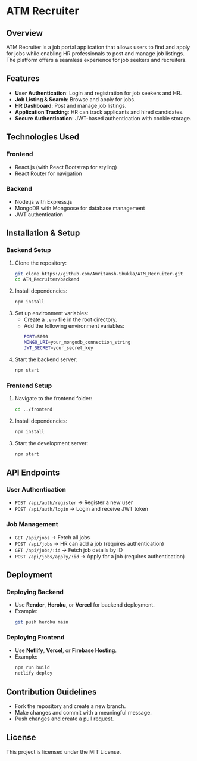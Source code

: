 # ATM Recruiter

## Overview

ATM Recruiter is a job portal application that allows users to find and apply for jobs while enabling HR professionals to post and manage job listings. The platform offers a seamless experience for job seekers and recruiters.

## Features

- **User Authentication**: Login and registration for job seekers and HR.
- **Job Listing & Search**: Browse and apply for jobs.
- **HR Dashboard**: Post and manage job listings.
- **Application Tracking**: HR can track applicants and hired candidates.
- **Secure Authentication**: JWT-based authentication with cookie storage.

## Technologies Used

### **Frontend**

- React.js (with React Bootstrap for styling)
- React Router for navigation

### **Backend**

- Node.js with Express.js
- MongoDB with Mongoose for database management
- JWT authentication


## Installation & Setup

### **Backend Setup**

1. Clone the repository:
   ```sh
   git clone https://github.com/Amritansh-Shukla/ATM_Recruiter.git
   cd ATM_Recruiter/backend
   ```
2. Install dependencies:
   ```sh
   npm install
   ```
3. Set up environment variables:
   - Create a `.env` file in the root directory.
   - Add the following environment variables:
     ```sh
     PORT=5000
     MONGO_URI=your_mongodb_connection_string
     JWT_SECRET=your_secret_key
     ```
4. Start the backend server:
   ```sh
   npm start
   ```

### **Frontend Setup**

1. Navigate to the frontend folder:
   ```sh
   cd ../frontend
   ```
2. Install dependencies:
   ```sh
   npm install
   ```
3. Start the development server:
   ```sh
   npm start
   ```

## API Endpoints

### **User Authentication**

- `POST /api/auth/register` → Register a new user
- `POST /api/auth/login` → Login and receive JWT token

### **Job Management**

- `GET /api/jobs` → Fetch all jobs
- `POST /api/jobs` → HR can add a job (requires authentication)
- `GET /api/jobs/:id` → Fetch job details by ID
- `POST /api/jobs/apply/:id` → Apply for a job (requires authentication)

## Deployment

### **Deploying Backend**

- Use **Render**, **Heroku**, or **Vercel** for backend deployment.
- Example:
  ```sh
  git push heroku main
  ```

### **Deploying Frontend**

- Use **Netlify**, **Vercel**, or **Firebase Hosting**.
- Example:
  ```sh
  npm run build
  netlify deploy
  ```

## Contribution Guidelines

- Fork the repository and create a new branch.
- Make changes and commit with a meaningful message.
- Push changes and create a pull request.

## License

This project is licensed under the MIT License.

